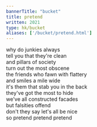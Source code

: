 ```yaml
---
bannerTitle: "bucket" 
title: pretend
written: 2021
type: hk/bucket
aliases: ['/bucket/pretend.html']
---
```


why do junkies always  
tell you that they're clean  
and pillars of society  
turn out the most obscene  
the friends who fawn with flattery  
and smiles a mile wide  
it's them that stab you in the back  
they've got the most to hide  
we've all constructed facades  
but falsities offend  
don't they say let's all be nice  
so pretend pretend pretend
